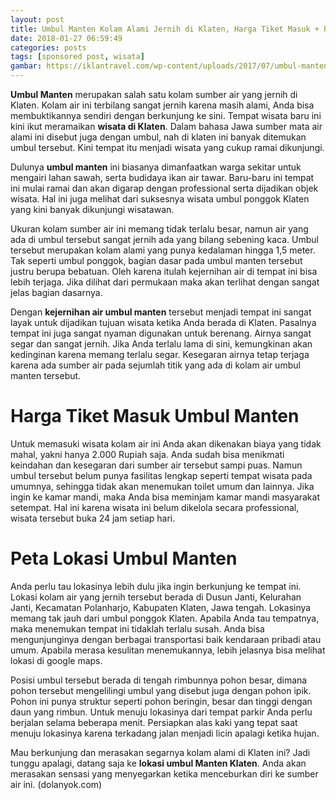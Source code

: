 ```yaml
---
layout: post
title: Umbul Manten Kolam Alami Jernih di Klaten, Harga Tiket Masuk + Peta Lokasi
date: 2018-01-27 06:59:49
categories: posts
tags: [sponsored post, wisata]
gambar: https://iklantravel.com/wp-content/uploads/2017/07/umbul-manten.jpg
---
```


__Umbul Manten__ merupakan salah satu kolam sumber air yang jernih di Klaten. Kolam air ini terbilang sangat jernih karena masih alami, Anda bisa membuktikannya sendiri dengan berkunjung ke sini. Tempat wisata baru ini kini ikut meramaikan __wisata di Klaten__. Dalam bahasa Jawa sumber mata air alami ini disebut juga dengan umbul, nah di klaten ini banyak ditemukan umbul tersebut. Kini tempat itu menjadi wisata yang cukup ramai dikunjungi.

Dulunya __umbul manten__ ini biasanya dimanfaatkan warga sekitar untuk mengairi lahan sawah, serta budidaya ikan air tawar.  Baru-baru ini tempat ini mulai ramai dan akan digarap dengan professional serta dijadikan objek wisata. Hal ini juga melihat dari suksesnya wisata umbul ponggok Klaten yang kini banyak dikunjungi wisatawan. 

Ukuran kolam sumber air ini memang tidak terlalu besar, namun air yang ada di umbul tersebut sangat jernih ada yang bilang sebening kaca. Umbul tersebut merupakan kolam alami yang punya kedalaman hingga 1,5 meter. Tak seperti umbul ponggok, bagian dasar pada umbul manten tersebut justru berupa bebatuan. Oleh karena itulah kejernihan air di tempat ini bisa lebih terjaga. Jika dilihat dari permukaan maka akan terlihat dengan sangat jelas bagian dasarnya. 

Dengan __kejernihan air umbul manten__ tersebut menjadi tempat ini sangat layak untuk dijadikan tujuan wisata ketika Anda berada di Klaten. Pasalnya tempat ini juga sangat nyaman digunakan untuk berenang. Airnya sangat segar dan sangat jernih. Jika Anda terlalu lama di sini, kemungkinan akan kedinginan karena memang terlalu segar. Kesegaran airnya tetap terjaga karena ada sumber air pada sejumlah titik yang ada di kolam air umbul manten tersebut. 

# Harga Tiket Masuk Umbul Manten

Untuk memasuki wisata kolam air ini Anda akan dikenakan biaya yang tidak mahal, yakni hanya 2.000 Rupiah saja. Anda sudah bisa menikmati keindahan dan kesegaran dari sumber air tersebut sampi puas. Namun umbul tersebut belum punya fasilitas lengkap seperti tempat wisata pada umumnya, sehingga tidak akan menemukan toilet umum dan lainnya. Jika ingin ke kamar mandi, maka Anda bisa meminjam kamar mandi masyarakat setempat. Hal ini karena wisata ini belum dikelola secara professional, wisata tersebut buka 24 jam setiap hari. 

# Peta Lokasi Umbul Manten

Anda perlu tau lokasinya lebih dulu jika ingin berkunjung ke tempat ini. Lokasi kolam air yang jernih tersebut berada di Dusun Janti, Kelurahan Janti, Kecamatan Polanharjo, Kabupaten Klaten, Jawa tengah. Lokasinya memang tak jauh dari umbul ponggok Klaten. Apabila Anda tau tempatnya, maka menemukan tempat ini tidaklah terlalu susah. Anda bisa mengunjunginya dengan berbagai transportasi baik kendaraan pribadi atau umum. Apabila merasa kesulitan menemukannya, lebih jelasnya bisa melihat lokasi di google maps. 

Posisi umbul tersebut berada di tengah rimbunnya pohon besar, dimana pohon tersebut mengelilingi umbul yang disebut juga dengan pohon ipik. Pohon ini punya struktur seperti pohon beringin, besar dan tinggi dengan daun yang rimbun. Untuk menuju lokasinya dari tempat parkir Anda perlu berjalan selama beberapa menit. Persiapkan alas kaki yang tepat saat menuju lokasinya karena terkadang jalan menjadi licin apalagi ketika hujan. 

Mau berkunjung dan merasakan segarnya kolam alami di Klaten ini? Jadi tunggu apalagi, datang saja ke __lokasi umbul Manten Klaten__. Anda akan merasakan sensasi yang menyegarkan ketika menceburkan diri ke sumber air ini. (dolanyok.com)